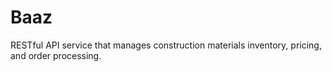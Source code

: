 # Baaz
RESTful API service that manages construction materials inventory, pricing, and order processing.

